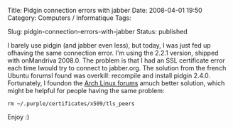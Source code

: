 Title: Pidgin connection errors with jabber
Date: 2008-04-01 19:50
Category: Computers / Informatique
Tags:

Slug: pidgin-connection-errors-with-jabber
Status: published

I barely use pidgin (and jabber even less), but today, I was just fed up ofhaving the same connection error. I'm using the 2.2.1 version, shipped with onMandriva 2008.0. The problem is that I had an SSL certificate error each time Iwould try to connect to jabber.org. The solution from the french Ubuntu forumsI found was overkill: recompile and install pidgin 2.4.0. Fortunately, I foundon the [Arch Linux forums](\%22http://bbs.archlinux.org/viewtopic.php?pid=319192\%22) amuch better solution, which might be helpful for people having the same problem:

    rm ~/.purple/certificates/x509/tls_peers

Enjoy :)
